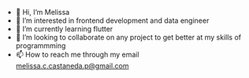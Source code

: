 - 👋 Hi, I’m Melissa
- 👀 I’m interested in frontend development and data engineer
- 🌱 I’m currently learning flutter 
- 💞️ I’m looking to collaborate on any project to get better at my skills of programmming
- 📫 How to reach me through my email melissa.c.castaneda.p@gmail.com

<!---
mccastanedap/mccastanedap is a ✨ special ✨ repository because its `README.md` (this file) appears on your GitHub profile.
You can click the Preview link to take a look at your changes.
--->
